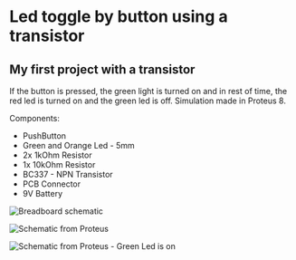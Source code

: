 # Led toggle by button using a transistor
## My first project with a transistor

If the button is pressed, the green light is turned on and in rest of time, the red led is turned on and the green led is off.
Simulation made in Proteus 8.

Components:
* PushButton
* Green and Orange Led - 5mm
* 2x 1kOhm Resistor
* 1x 10kOhm Resistor
* BC337 - NPN Transistor
* PCB Connector
* 9V Battery

![Breadboard schematic](https://github.com/RujoiRazvan/toggle_LED_with_transistor/blob/67f9f3a5f3a48759597e39d3d95d876368e8d507/PCB%203D%20Viewer.png)

![Schematic from Proteus](https://github.com/RujoiRazvan/toggle_LED_with_transistor/blob/96d70e519b72d176061d6747b20b674c8569a68e/Schema%20electrica.png)

![Schematic from Proteus - Green Led is on](https://github.com/RujoiRazvan/toggle_LED_with_transistor/blob/7e6d6b458e5a6ca8b93a47431d375a4bd9781702/Switch%20cuplat.png)



